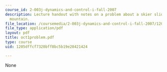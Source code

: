 ```yaml
---
course_id: 2-003j-dynamics-and-control-i-fall-2007
description: Lecture handout with notes on a problem about a skier sliding on semicircular
  mountain.
file_location: /coursemedia/2-003j-dynamics-and-control-i-fall-2007/1205dffcf7320bff8bc5b19e28421424_oct1problem.pdf
file_type: application/pdf
layout: pdf
title: oct1problem.pdf
type: course
uid: 1205dffcf7320bff8bc5b19e28421424

---
```

None